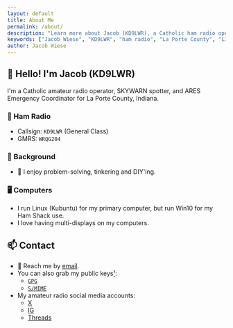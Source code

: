 ```yaml
---
layout: default
title: About Me
permalink: /about/
description: "Learn more about Jacob (KD9LWR), a Catholic ham radio operator, Linux enthusiast, and ARES Emergency Coordinator from Indiana."
keywords: ["Jacob Wiese", "KD9LWR", "ham radio", "La Porte County", "Linux", "ARES", "Skywarn", "Catholic", "blog"]
author: Jacob Wiese
---
```


## 👋 Hello! I'm Jacob (KD9LWR)

I'm a Catholic amateur radio operator, SKYWARN spotter, and ARES Emergency Coordinator for La Porte County, Indiana.

### 📡 Ham Radio

* Callsign: `KD9LWR` (General Class)
* GMRS: `WRQG204`

### 🔧 Background

* 🧠 I enjoy problem-solving, tinkering and DIY'ing.

### 🖥️ Computers

* I run Linux (Kubuntu) for my primary computer,
   but run Win10 for my Ham Shack use.
* I love having multi-displays on my computers.



## 📫 Contact
* 📧 Reach me by [email](mailto:jacob@jake9wi.com).
* You can also grab my public keys[¹](https://en.wikipedia.org/wiki/Public-key_cryptography):
  - [`GPG`](/pki/jacobKD9LWR.asc)
  - [`S/MIME`](/pki/jacob-at-jake9wi-dot-com.pem)
* My amateur radio social media accounts:
   - [X](https://x.com/Jacob_KD9LWR)
   - [IG](https://www.instagram.com/jacob.kd9lwr/)
   - [Threads](https://www.threads.com/@jacob.kd9lwr)
